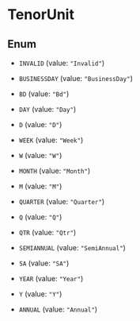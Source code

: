 

# TenorUnit

## Enum


* `INVALID` (value: `"Invalid"`)

* `BUSINESSDAY` (value: `"BusinessDay"`)

* `BD` (value: `"Bd"`)

* `DAY` (value: `"Day"`)

* `D` (value: `"D"`)

* `WEEK` (value: `"Week"`)

* `W` (value: `"W"`)

* `MONTH` (value: `"Month"`)

* `M` (value: `"M"`)

* `QUARTER` (value: `"Quarter"`)

* `Q` (value: `"Q"`)

* `QTR` (value: `"Qtr"`)

* `SEMIANNUAL` (value: `"SemiAnnual"`)

* `SA` (value: `"SA"`)

* `YEAR` (value: `"Year"`)

* `Y` (value: `"Y"`)

* `ANNUAL` (value: `"Annual"`)



